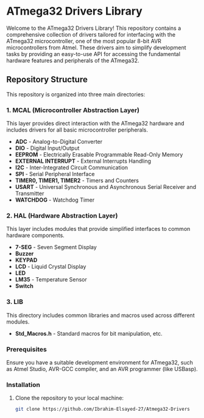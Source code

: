 # ATmega32 Drivers Library

Welcome to the ATmega32 Drivers Library! This repository contains a comprehensive collection of drivers tailored for interfacing with the ATmega32 microcontroller, one of the most popular 8-bit AVR microcontrollers from Atmel. These drivers aim to simplify development tasks by providing an easy-to-use API for accessing the fundamental hardware features and peripherals of the ATmega32.

## Repository Structure

This repository is organized into three main directories:

### 1. MCAL (Microcontroller Abstraction Layer)
This layer provides direct interaction with the ATmega32 hardware and includes drivers for all basic microcontroller peripherals.

- **ADC** - Analog-to-Digital Converter
- **DIO** - Digital Input/Output
- **EEPROM** - Electrically Erasable Programmable Read-Only Memory
- **EXTERNAL INTERRUPT** - External Interrupts Handling
- **I2C** - Inter-Integrated Circuit Communication
- **SPI** - Serial Peripheral Interface
- **TIMER0, TIMER1, TIMER2** - Timers and Counters
- **USART** - Universal Synchronous and Asynchronous Serial Receiver and Transmitter
- **WATCHDOG** - Watchdog Timer

### 2. HAL (Hardware Abstraction Layer)
This layer includes modules that provide simplified interfaces to common hardware components.

- **7-SEG** - Seven Segment Display
- **Buzzer**
- **KEYPAD**
- **LCD** - Liquid Crystal Display
- **LED**
- **LM35** - Temperature Sensor
- **Switch**

### 3. LIB
This directory includes common libraries and macros used across different modules.

- **Std_Macros.h** - Standard macros for bit manipulation, etc.

### Prerequisites
Ensure you have a suitable development environment for ATmega32, such as Atmel Studio, AVR-GCC compiler, and an AVR programmer (like USBasp).

### Installation
1. Clone the repository to your local machine:
   ```bash
   git clone https://github.com/Ibrahim-Elsayed-27/Atmega32-Drivers
